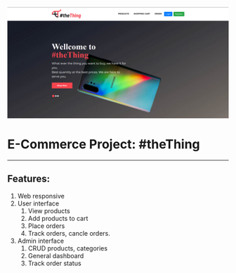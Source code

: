 ![Homepage](https://github.com/chqumn/ecommerce/blob/77d358d8aec0babafd586ff542e788051de11fa2/public/home/images/Homepage.png)
# E-Commerce Project: #theThing
---

## Features:
1. Web responsive
2. User interface
    1. View products
    2. Add products to cart
    3. Place orders
    4. Track orders, cancle orders.
4. Admin interface
    1. CRUD products, categories
    2. General dashboard
    3. Track order status
